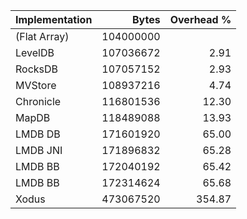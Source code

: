 | Implementation | Bytes | Overhead % |
| -------------- | ----: | ---------: |
| (Flat Array) | 104000000 |  |
| LevelDB | 107036672 | 2.91 |
| RocksDB | 107057152 | 2.93 |
| MVStore | 108937216 | 4.74 |
| Chronicle | 116801536 | 12.30 |
| MapDB | 118489088 | 13.93 |
| LMDB DB | 171601920 | 65.00 |
| LMDB JNI | 171896832 | 65.28 |
| LMDB BB | 172040192 | 65.42 |
| LMDB BB | 172314624 | 65.68 |
| Xodus | 473067520 | 354.87 |

